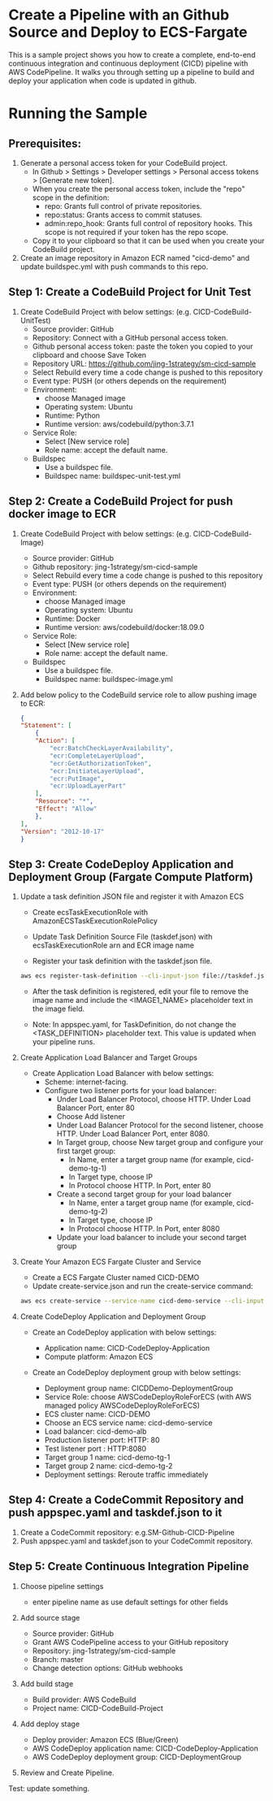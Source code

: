 # Create a Pipeline with an Github Source and Deploy to ECS-Fargate
This is a sample project shows you how to create a complete, end-to-end continuous integration and continuous deployment (CICD) pipeline with AWS CodePipeline. It walks you through setting up a pipeline to build and deploy your application when code is updated in github.

# Running the Sample

## Prerequisites:

1. Generate a personal access token for your CodeBuild project.  
    * In Github > Settings > Developer settings > Personal access tokens > [Generate new token].
    * When you create the personal access token, include the "repo" scope in the definition:
        * repo: Grants full control of private repositories.
        * repo:status: Grants access to commit statuses.
        * admin:repo_hook: Grants full control of repository hooks. This scope is not required if your token has the repo scope.
    * Copy it to your clipboard so that it can be used when you create your CodeBuild project.
1. Create an image repository in Amazon ECR named "cicd-demo" and update buildspec.yml with push commands to this repo.

## Step 1: Create a CodeBuild Project for Unit Test

1. Create CodeBuild Project with below settings: (e.g. CICD-CodeBuild-UnitTest)
    * Source provider: GitHub
    * Repository: Connect with a GitHub personal access token.
    * Github personal access token: paste the token you copied to your clipboard and choose Save Token
    * Repository URL: https://github.com/jing-1strategy/sm-cicd-sample
    * Select Rebuild every time a code change is pushed to this repository
    * Event type: PUSH (or others depends on the requirement)
    * Environment:
        * choose Managed image
        * Operating system: Ubuntu
        * Runtime: Python
        * Runtime version: aws/codebuild/python:3.7.1
    * Service Role:
        * Select [New service role]
        * Role name: accept the default name.
    * Buildspec
        * Use a buildspec file.
        * Buildspec name: buildspec-unit-test.yml

## Step 2: Create a CodeBuild Project for push docker image to ECR

1. Create CodeBuild Project with below settings: (e.g. CICD-CodeBuild-Image)

    * Source provider: GitHub
    * Github repository: jing-1strategy/sm-cicd-sample
    * Select Rebuild every time a code change is pushed to this repository
    * Event type: PUSH (or others depends on the requirement)
    * Environment:
        * choose Managed image
        * Operating system: Ubuntu
        * Runtime: Docker
        * Runtime version: aws/codebuild/docker:18.09.0
    * Service Role:
        * Select [New service role]
        * Role name: accept the default name.
    * Buildspec
        * Use a buildspec file.
        * Buildspec name: buildspec-image.yml

1. Add below policy to the CodeBuild service role to allow pushing image to ECR:

    ```json
    {
    "Statement": [
        {
        "Action": [
            "ecr:BatchCheckLayerAvailability",
            "ecr:CompleteLayerUpload",
            "ecr:GetAuthorizationToken",
            "ecr:InitiateLayerUpload",
            "ecr:PutImage",
            "ecr:UploadLayerPart"
        ],
        "Resource": "*",
        "Effect": "Allow"
        },
    ],
    "Version": "2012-10-17"
    }

    ```

## Step 3: Create CodeDeploy Application and Deployment Group (Fargate Compute Platform)

1. Update a task definition JSON file and register it with Amazon ECS

    * Create ecsTaskExecutionRole with AmazonECSTaskExecutionRolePolicy

    * Update Task Definition Source File (taskdef.json) with ecsTaskExecutionRole arn and ECR image name

    * Register your task definition with the taskdef.json file.

    ```bash
    aws ecs register-task-definition --cli-input-json file://taskdef.json
    ```

    * After the task definition is registered, edit your file to remove the image name and include the <IMAGE1_NAME> placeholder text in the image field.

    * Note: In appspec.yaml, for TaskDefinition, do not change the <TASK_DEFINITION> placeholder text. This value is updated when your pipeline runs.

1.  Create Application Load Balancer and Target Groups

    * Create Application Load Balancer with below settings:
        * Scheme: internet-facing.
        * Configure two listener ports for your load balancer:
            * Under Load Balancer Protocol, choose HTTP. Under Load Balancer Port, enter 80
            * Choose Add listener
            * Under Load Balancer Protocol for the second listener, choose HTTP. Under Load Balancer Port, enter 8080.
            * In Target group, choose New target group and configure your first target group:
                * In Name, enter a target group name (for example, cicd-demo-tg-1)
                * In Target type, choose IP
                * In Protocol choose HTTP. In Port, enter 80
            * Create a second target group for your load balancer
                * In Name, enter a target group name (for example, cicd-demo-tg-2)
                * In Target type, choose IP
                * In Protocol choose HTTP. In Port, enter 8080
            * Update your load balancer to include your second target group

1. Create Your Amazon ECS Fargate Cluster and Service
    * Create a ECS Fargate Cluster named CICD-DEMO
    * Update create-service.json and run the create-service command:

    ```bash
    aws ecs create-service --service-name cicd-demo-service --cli-input-json file://create-service.json
    ```

1. Create CodeDeploy Application and Deployment Group
    * Create an CodeDeploy application with below settings:
        * Application name: CICD-CodeDeploy-Application
        * Compute platform: Amazon ECS

    * Create an CodeDeploy deployment group with below settings:
        * Deployment group name: CICDDemo-DeploymentGroup
        * Service Role: choose AWSCodeDeployRoleForECS (with AWS managed policy AWSCodeDeployRoleForECS)
        * ECS cluster name: CICD-DEMO
        * Choose an ECS service name: cicd-demo-service
        * Load balancer: cicd-demo-alb
        * Production listener port: HTTP: 80
        * Test listener port : HTTP:8080
        * Target group 1 name: cicd-demo-tg-1
        * Target group 2 name: cicd-demo-tg-2
        * Deployment settings: Reroute traffic immediately

## Step 4: Create a CodeCommit Repository and push appspec.yaml and taskdef.json to it

1. Create a CodeCommit repository: e.g.SM-Github-CICD-Pipeline
1. Push appspec.yaml and taskdef.json to your CodeCommit repository.

## Step 5: Create Continuous Integration Pipeline

1. Choose pipeline settings
    * enter pipeline name as use default settings for other fields

1. Add source stage
    * Source provider: GitHub
    * Grant AWS CodePipeline access to your GitHub repository
    * Repository: jing-1strategy/sm-cicd-sample
    * Branch: master
    * Change detection options: GitHub webhooks

1. Add build stage
    * Build provider: AWS CodeBuild
    * Project name: CICD-CodeBuild-Project

1. Add deploy stage
    * Deploy provider: Amazon ECS (Blue/Green)
    * AWS CodeDeploy application name: CICD-CodeDeploy-Application
    * AWS CodeDeploy deployment group: CICD-DeploymentGroup

1. Review and Create Pipeline.

Test: update something.